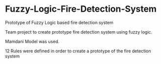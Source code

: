 # Fuzzy-Logic-Fire-Detection-System
Prototype of Fuzzy Logic based fire detection system


Team project to create prototype fire detection system using fuzzy logic.

Mamdani Model was used.

12 Rules were defined in order to create a prototype of the fire detection system
